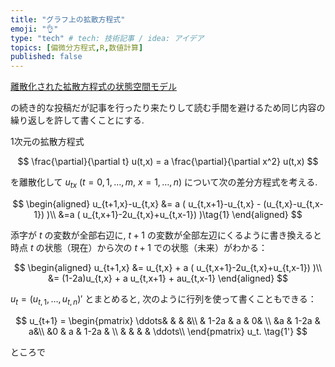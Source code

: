 ```yaml
---
title: "グラフ上の拡散方程式"
emoji: "👌"
type: "tech" # tech: 技術記事 / idea: アイデア
topics: [偏微分方程式,R,数値計算]
published: false
---
```


[離散化された拡散方程式の状態空間モデル](https://zenn.dev/abe2/articles/10bc59bec3280c)

の続き的な投稿だが記事を行ったり来たりして読む手間を避けるため同じ内容の繰り返しを許して書くことにする.

1次元の拡散方程式

$$
\frac{\partial}{\partial t} u(t,x) = a \frac{\partial}{\partial x^2} u(t,x)
$$

を離散化して $u_{tx}$ ($t=0,1, \ldots ,m$, $x=1, \ldots ,n$) について次の差分方程式を考える.

$$
\begin{aligned}
u_{t+1,x}-u_{t,x} &= a ( u_{t,x+1}-u_{t,x} - (u_{t,x}-u_{t,x-1})  )\\
&=a ( u_{t,x+1}-2u_{t,x}+u_{t,x-1})  )\tag{1}
\end{aligned}
$$

添字が $t$ の変数が全部右辺に, $t+1$ の変数が全部左辺にくるように書き換えると時点 $t$ の状態（現在）から次の $t+1$ での状態（未来）がわかる：

$$
\begin{aligned}
u_{t+1,x} &= u_{t,x} + a ( u_{t,x+1}-2u_{t,x}+u_{t,x-1})  )\\
 &= (1-2a)u_{t,x} + a u_{t,x+1} + au_{t,x-1}
\end{aligned}
$$

$u_t=(u_{t,1}, \ldots , u_{t,n})'$ とまとめると, 次のように行列を使って書くこともできる：

$$
u_{t+1} = \begin{pmatrix}
\ddots& & & &\\ 
& 1-2a & a & 0& \\
&a & 1-2a & a&\\
&0 & a & 1-2a & \\
& & & & \ddots\\ 
\end{pmatrix} u_t. \tag{1'}
$$


ところで
